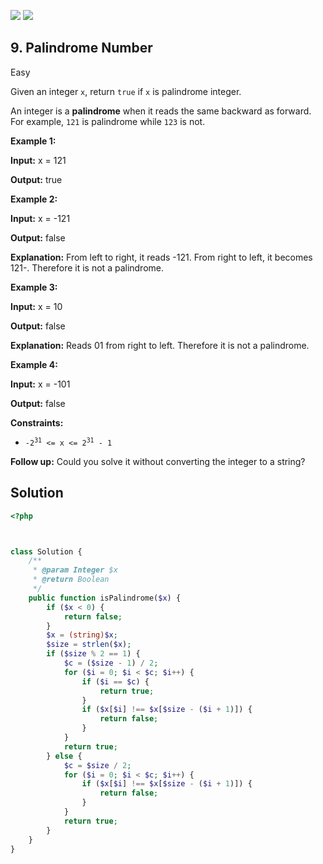 [![](https://img.shields.io/github/stars/LeetCode-in-Ruby/LeetCode-in-Ruby?label=Stars&style=flat-square)](https://github.com/LeetCode-in-Ruby/LeetCode-in-Ruby)
[![](https://img.shields.io/github/forks/LeetCode-in-Ruby/LeetCode-in-Ruby?label=Fork%20me%20on%20GitHub%20&style=flat-square)](https://github.com/LeetCode-in-Ruby/LeetCode-in-Ruby/fork)

## 9\. Palindrome Number

Easy

Given an integer `x`, return `true` if `x` is palindrome integer.

An integer is a **palindrome** when it reads the same backward as forward. For example, `121` is palindrome while `123` is not.

**Example 1:**

**Input:** x = 121

**Output:** true 

**Example 2:**

**Input:** x = -121

**Output:** false

**Explanation:** From left to right, it reads -121. From right to left, it becomes 121-. Therefore it is not a palindrome. 

**Example 3:**

**Input:** x = 10

**Output:** false

**Explanation:** Reads 01 from right to left. Therefore it is not a palindrome. 

**Example 4:**

**Input:** x = -101

**Output:** false 

**Constraints:**

*   <code>-2<sup>31</sup> <= x <= 2<sup>31</sup> - 1</code>

**Follow up:** Could you solve it without converting the integer to a string?

## Solution

```php
<?php



class Solution {
    /**
     * @param Integer $x
     * @return Boolean
     */
    public function isPalindrome($x) {
        if ($x < 0) {
            return false;
        }
        $x = (string)$x;
        $size = strlen($x);
        if ($size % 2 == 1) {
            $c = ($size - 1) / 2;
            for ($i = 0; $i < $c; $i++) {
                if ($i == $c) {
                    return true;
                }
                if ($x[$i] !== $x[$size - ($i + 1)]) {
                    return false;
                }
            }
            return true;
        } else {
            $c = $size / 2;
            for ($i = 0; $i < $c; $i++) {
                if ($x[$i] !== $x[$size - ($i + 1)]) {
                    return false;
                }
            }
            return true;
        }
    }
}
```